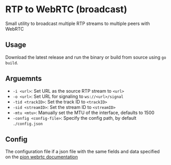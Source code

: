 # RTP to WebRTC (broadcast)

Small utility to broadcast multiple RTP streams to multiple peers with WebRTC

## Usage

Download the latest release and run the binary or build from source using `go build`.

## Arguemnts

* `-i <url>`: Set URL as the source RTP stream to `<url>`
* `-o <url>`: Set URL for signaling to `ws://<url>/signal`
* `-tid <trackID>`: Set the track ID to `<trackID>`
* `-sid <streamID>`: Set the stream ID to `<streamID>`
* `-mtu <mtu>`: Manually set the MTU of the interface, defaults to 1500
* `-config <config-file>`: Specify the config path, by default `./config.json`

## Config

The configuration file if a json file with the same fields and data specified on the [pion webrtc documentation](https://pkg.go.dev/github.com/pion/webrtc/v3#Configuration)
